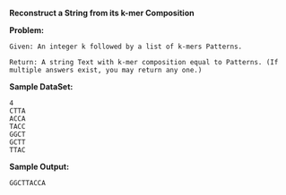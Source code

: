 **Reconstruct a String from its k-mer Composition**

**Problem:**
	
	Given: An integer k followed by a list of k-mers Patterns.
	
	Return: A string Text with k-mer composition equal to Patterns. (If multiple answers exist, you may return any one.)

**Sample DataSet:**
	
	4
	CTTA
	ACCA
	TACC
	GGCT
	GCTT
	TTAC

**Sample Output:**
	
	GGCTTACCA
